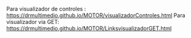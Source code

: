 Para visualizador de controles : https://drmultimedio.github.io/MOTOR/visualizadorControles.html
Para visualizador via GET: https://drmultimedio.github.io/MOTOR/LinksvisualizadorGET.html